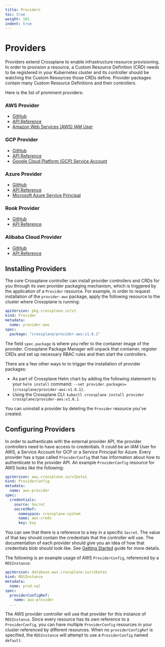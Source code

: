 ```yaml
---
title: Providers
toc: true
weight: 101
indent: true
---
```


# Providers

Providers extend Crossplane to enable infrastructure resource provisioning. In
order to provision a resource, a Custom Resource Definition (CRD) needs to be
registered in your Kubernetes cluster and its controller should be watching the
Custom Resources those CRDs define. Provider packages contain many Custom
Resource Definitions and their controllers.

Here is the list of prominent providers:

### AWS Provider

* [GitHub][provider-aws]
* [API Reference][aws-reference]
* [Amazon Web Services (AWS) IAM User]

### GCP Provider

* [GitHub][provider-gcp]
* [API Reference][gcp-reference]
* [Google Cloud Platform (GCP) Service Account]

### Azure Provider

* [GitHub][provider-azure]
* [API Reference][azure-reference]
* [Microsoft Azure Service Principal]

### Rook Provider

* [GitHub][provider-rook]
* [API Reference][rook-reference]

### Alibaba Cloud Provider

* [GitHub][provider-alibaba]
* [API Reference][alibaba-reference]

## Installing Providers

The core Crossplane controller can install provider controllers and CRDs for you
through its own provider packaging mechanism, which is triggered by the
application of a `Provider` resource. For example, in order to request
installation of the `provider-aws` package, apply the following resource to the
cluster where Crossplane is running:

```yaml
apiVersion: pkg.crossplane.io/v1
kind: Provider
metadata:
  name: provider-aws
spec:
  package: "crossplane/provider-aws:v1.6.1"
```

The field `spec.package` is where you refer to the container image of the
provider. Crossplane Package Manager will unpack that container, register CRDs
and set up necessary RBAC rules and then start the controllers.

There are a few other ways to to trigger the installation of provider packages:

* As part of Crossplane Helm chart by adding the following statement to your
  `helm install` command: `--set
  provider.packages={crossplane/provider-aws:v1.6.1}`.
* Using the Crossplane CLI: `kubectl crossplane install provider
  crossplane/provider-aws:v1.6.1`

You can uninstall a provider by deleting the `Provider` resource
you've created.

## Configuring Providers

In order to authenticate with the external provider API, the provider
controllers need to have access to credentials. It could be an IAM User for AWS,
a Service Account for GCP or a Service Principal for Azure. Every provider has a
type called `ProviderConfig` that has information about how to authenticate to
the provider API. An example `ProviderConfig` resource for AWS looks like the
following:

```yaml
apiVersion: aws.crossplane.io/v1beta1
kind: ProviderConfig
metadata:
  name: aws-provider
spec:
  credentials:
    source: Secret
    secretRef:
      namespace: crossplane-system
      name: aws-creds
      key: key
```

You can see that there is a reference to a key in a specific `Secret`. The value
of that key should contain the credentials that the controller will use. The
documentation of each provider should give you an idea of how that credentials
blob should look like. See [Getting Started][getting-started] guide for more
details.

The following is an example usage of AWS `ProviderConfig`, referenced by a
`RDSInstance`:

```yaml
apiVersion: database.aws.crossplane.io/v1beta1
kind: RDSInstance
metadata:
  name: prod-sql
spec:
  providerConfigRef:
    name: aws-provider
  ...
```

The AWS provider controller will use that provider for this instance of
`RDSInstance`. Since every resource has its own reference to a `ProviderConfig`,
you can have multiple `ProviderConfig` resources in your cluster referenced by
different resources. When no `providerConfigRef` is specified, the `RDSInstance`
will attempt to use a `ProviderConfig` named `default`.

<!-- Named Links -->

[provider-aws]: https://github.com/crossplane/provider-aws
[aws-reference]: https://doc.crds.dev/github.com/crossplane/provider-aws
[provider-gcp]: https://github.com/crossplane/provider-gcp
[gcp-reference]: https://doc.crds.dev/github.com/crossplane/provider-gcp
[provider-azure]: https://github.com/crossplane/provider-azure
[azure-reference]: https://doc.crds.dev/github.com/crossplane/provider-azure
[provider-rook]: https://github.com/crossplane/provider-rook
[rook-reference]: https://doc.crds.dev/github.com/crossplane/provider-rook
[provider-alibaba]: https://github.com/crossplane/provider-alibaba
[alibaba-reference]: https://doc.crds.dev/github.com/crossplane/provider-alibaba
[getting-started]: ../getting-started/install-configure.md
[Google Cloud Platform (GCP) Service Account]: ../cloud-providers/gcp/gcp-provider.md
[Microsoft Azure Service Principal]: ../cloud-providers/azure/azure-provider.md
[Amazon Web Services (AWS) IAM User]: ../cloud-providers/aws/aws-provider.md
